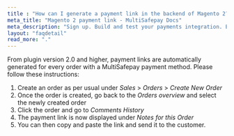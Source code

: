 ```yaml
---
title : "How can I generate a payment link in the backend of Magento 2?"
meta_title: "Magento 2 payment link - MultiSafepay Docs"
meta_description: "Sign up. Build and test your payments integration. Explore our products and services. Use our API Reference, SDKs, and wrappers. Get support."
layout: "faqdetail"
read_more: "."
---
```


From plugin version 2.0 and higher, payment links are automatically generated for every order with a MultiSafepay payment method. Please follow these instructions:

1. Create an order as per usual under _Sales_ > _Orders_ > _Create New Order_
2. Once the order is created, go back to the _Orders overview_ and select the newly created order
3. Click the order and go to _Comments History_
4. The payment link is now displayed under _Notes for this Order_
5. You can then copy and paste the link and send it to the customer.
